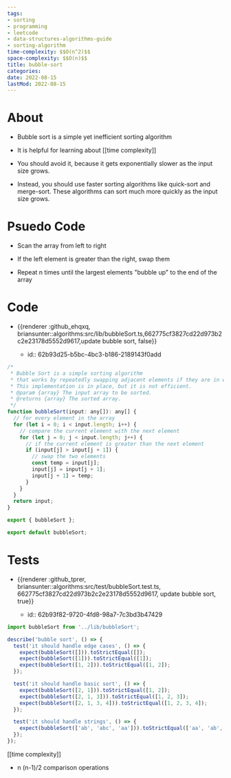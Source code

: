```yaml
---
tags:
- sorting
- programming
- leetcode
- data-structures-algorithms-guide
- sorting-algorithm
time-complexity: $$O(n^2)$$
space-complexity: $$O(n)$$
title: bubble-sort
categories:
date: 2022-08-15
lastMod: 2022-08-15
---
```

# About

  + Bubble sort is a simple yet inefficient sorting algorithm

  + It is helpful for learning about [[time complexity]]

  + You should avoid it, because it gets exponentially slower as the input size grows.

  + Instead, you should use faster sorting algorithms like quick-sort and merge-sort. These algorithms can sort much more quickly as the input size grows.

# Psuedo Code

  + Scan the array from left to right

  + If the left element is greater than the right, swap them

  + Repeat n times until the largest elements "bubble up" to the end of the array

# Code

  + {{renderer :github_ehqxq, briansunter::algorithms:src/lib/bubbleSort.ts,662775cf3827cd22d973b2c2e23178d5552d9617,update bubble sort, false}}

    + id:: 62b93d25-b5bc-4bc3-b186-2189143f0add
```javascript
/*
 * Bubble Sort is a simple sorting algorithm
 * that works by repeatedly swapping adjacent elements if they are in wrong order.
 * This implementation is in place, but it is not efficient.
 * @param {array} The input array to be sorted.
 * @returns {array} The sorted array.
 */
function bubbleSort(input: any[]): any[] {
  // for every element in the array
  for (let i = 0; i < input.length; i++) {
    // compare the current element with the next element
    for (let j = 0; j < input.length; j++) {
      // if the current element is greater than the next element
      if (input[j] > input[j + 1]) {
        // swap the two elements
        const temp = input[j];
        input[j] = input[j + 1];
        input[j + 1] = temp;
      }
    }
  }
  return input;
}

export { bubbleSort };

export default bubbleSort;

```

# Tests

  + {{renderer :github_tprer, briansunter::algorithms:src/test/bubbleSort.test.ts, 662775cf3827cd22d973b2c2e23178d5552d9617, update bubble sort, true}}

    + id:: 62b93f82-9720-4fd8-98a7-7c3bd3b47429
```js
import bubbleSort from '../lib/bubbleSort';

describe('bubble sort', () => {
  test('it should handle edge cases', () => {
    expect(bubbleSort([])).toStrictEqual([]);
    expect(bubbleSort([1])).toStrictEqual([1]);
    expect(bubbleSort([1, 2])).toStrictEqual([1, 2]);
  });

  test('it should handle basic sort', () => {
    expect(bubbleSort([2, 1])).toStrictEqual([1, 2]);
    expect(bubbleSort([2, 1, 3])).toStrictEqual([1, 2, 3]);
    expect(bubbleSort([2, 1, 3, 4])).toStrictEqual([1, 2, 3, 4]);
  });

  test('it should handle strings', () => {
    expect(bubbleSort(['ab', 'abc', 'aa'])).toStrictEqual(['aa', 'ab', 'abc']);
  });
});

```

[[time complexity]]

  + n (n-1)/2  comparison operations
